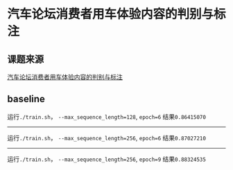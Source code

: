 # 汽车论坛消费者用车体验内容的判别与标注

## 课题来源
[汽车论坛消费者用车体验内容的判别与标注](https://www.datafountain.cn/competitions/365/datasets)

## baseline

运行`./train.sh`， `--max_sequence_length=128`, `epoch=6`
结果`0.86415070`

---

运行`./train.sh`， `--max_sequence_length=256`, `epoch=6`
结果`0.87027210`

---

运行`./train.sh`， `--max_sequence_length=256`, `epoch=9`
结果`0.88324535`